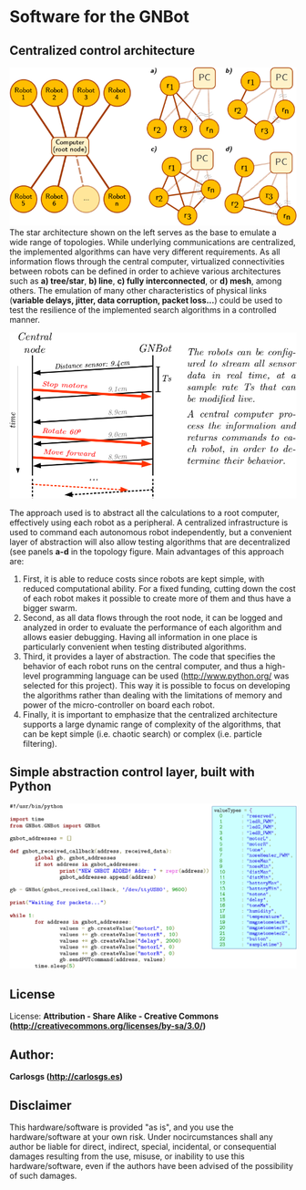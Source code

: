 Software for the GNBot
=====

Centralized control architecture  
--
![ScreenShot](Media/topology.png)  
The star architecture shown on the left serves as the base to emulate a wide range of topologies. While underlying communications are centralized, the implemented algorithms can have very different requirements. As all information flows through the central computer, virtualized connectivities between robots can be defined in order to achieve various architectures such as **a) tree/star**, **b) line**, **c) fully interconnected**, or **d) mesh**, among others. The emulation of many other characteristics of physical links (**variable delays, jitter, data corruption, packet loss...**) could be used to test the resilience of the implemented search algorithms in a controlled manner.



![ScreenShot](Media/communication.png)  

The approach used is to abstract all the calculations to a root computer, effectively using each robot as a peripheral.
A centralized infrastructure is used to command each autonomous robot independently, but a convenient layer of abstraction will also allow testing algorithms that are decentralized (see panels **a-d** in the topology figure. Main advantages of this approach are:  
1. First, it is able to reduce costs since robots are kept simple, with reduced computational ability. For a fixed funding, cutting down the cost of each robot makes it possible to create more of them and thus have a bigger swarm.  
1. Second, as all data flows through the root node, it can be logged and analyzed in order to evaluate the performance of each algorithm and allows easier debugging. Having all information in one place is particularly convenient when testing distributed algorithms.  
1. Third, it provides a layer of abstraction. The code that specifies the behavior of each robot runs on the central computer, and thus a high-level programming language can be used (<http://www.python.org/> was selected for this project). This way it is possible to focus on developing the algorithms rather than dealing with the limitations of memory and power of the micro-controller on board each robot.  
1. Finally, it is important to emphasize that the centralized architecture supports a large dynamic range of complexity of the algorithms, that can be kept simple (i.e. chaotic search) or complex (i.e. particle filtering).  


Simple abstraction control layer, built with Python  
--

![ScreenShot](Media/basic_example.png)  


License  
--
License: **Attribution - Share Alike - Creative Commons (<http://creativecommons.org/licenses/by-sa/3.0/>)**  

Author:  
--
**Carlosgs (<http://carlosgs.es>)**  

Disclaimer  
--
This hardware/software is provided "as is", and you use the hardware/software at your own risk. Under nocircumstances shall any author be liable for direct, indirect, special, incidental, or consequential damages resulting from the use, misuse, or inability to use this hardware/software, even if the authors have been advised of the possibility of such damages.  

